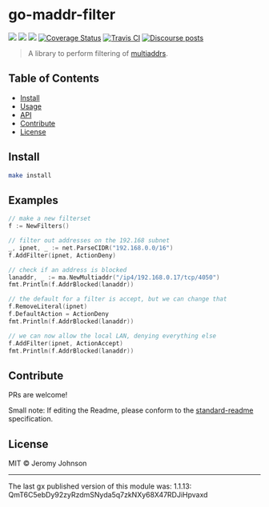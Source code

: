 go-maddr-filter
==================

[![](https://img.shields.io/badge/made%20by-Protocol%20Labs-blue.svg?style=flat-square)](https://protocol.ai)
[![](https://img.shields.io/badge/project-libp2p-yellow.svg?style=flat-square)](https://libp2p.io/)
[![](https://img.shields.io/badge/freenode-%23libp2p-yellow.svg?style=flat-square)](http://webchat.freenode.net/?channels=%23libp2p)
[![Coverage Status](https://coveralls.io/repos/github/libp2p/go-maddr-filter/badge.svg?branch=master)](https://coveralls.io/github/libp2p/go-maddr-filter?branch=master)
[![Travis CI](https://travis-ci.org/libp2p/go-maddr-filter.svg?branch=master)](https://travis-ci.org/libp2p/go-maddr-filter)
[![Discourse posts](https://img.shields.io/discourse/https/discuss.libp2p.io/posts.svg)](https://discuss.libp2p.io)

> A library to perform filtering of [multiaddrs](https://github.com/multiformats/multiaddr).


## Table of Contents

- [Install](#install)
- [Usage](#usage)
- [API](#api)
- [Contribute](#contribute)
- [License](#license)

## Install

```sh
make install
```

## Examples

```go
// make a new filterset
f := NewFilters()

// filter out addresses on the 192.168 subnet
_, ipnet, _ := net.ParseCIDR("192.168.0.0/16")
f.AddFilter(ipnet, ActionDeny)

// check if an address is blocked
lanaddr, _ := ma.NewMultiaddr("/ip4/192.168.0.17/tcp/4050")
fmt.Println(f.AddrBlocked(lanaddr))

// the default for a filter is accept, but we can change that
f.RemoveLiteral(ipnet)
f.DefaultAction = ActionDeny
fmt.Println(f.AddrBlocked(lanaddr))

// we can now allow the local LAN, denying everything else
f.AddFilter(ipnet, ActionAccept)
fmt.Println(f.AddrBlocked(lanaddr))
```

## Contribute

PRs are welcome!

Small note: If editing the Readme, please conform to the [standard-readme](https://github.com/RichardLitt/standard-readme) specification.

## License

MIT © Jeromy Johnson

---

The last gx published version of this module was: 1.1.13: QmT6C5ebDy92zyRzdmSNyda5q7zkNXy68X47RDJiHpvaxd
